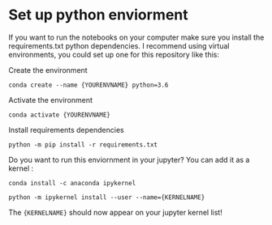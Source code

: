 # Set up python enviorment

If you want to run the notebooks on your computer make sure you install the requirements.txt python dependencies. I recommend using virtual environments, you could set up one for this repository like this:


Create the environment
```
conda create --name {YOURENVNAME} python=3.6
```

Activate the environment
```
conda activate {YOURENVNAME}
```

Install requirements dependencies

```
python -m pip install -r requirements.txt
```


Do you want to run this enviornment in your jupyter? You can add it as a kernel :

```
conda install -c anaconda ipykernel
```

```
python -m ipykernel install --user --name={KERNELNAME}
```

The `{KERNELNAME}` should now appear on your jupyter kernel list! 